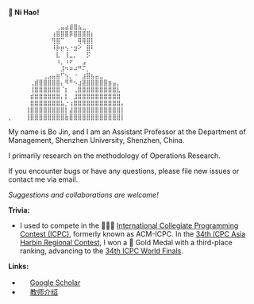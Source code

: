 **👋 Ni Hao!**
```
           ⠀⠀⢀⣤⣴⣾⣿⣦⣀
⠀⠀⠀⠀⠀⠀⠀⠀⠀⠀⢰⣿⣿⣿⡿⣿⣿⣿⣿⡆
⠀⠀⠀⠀⠀⠀⠀⠀⠀⠀⢻⣿⠉⠀⠀⠀⢿⢿⣿⡇
⠀⠀⠀⠀⠀⠀⠀⠀⠀⠀⠸⡷⡶⢢⠐⣲⠕⠀⣿⠇
⠀⠀⠀⠀⠀⠀⠀⠀⠀⠀⠀⣇⠀⢸⣀⡀⠀⠀⡫
⠀⠀⠀⠀⠀⠀⠀⠀⠀⠀⠀⠰⡀⠰⠖⠀⠀⣠
⠀⠀⠀⠀⠀⠀⠀⠀⠀⠀⠀⠀⣸⠲⠶⠴⠛⠍⡀
⠀⠀⠀⠀⠀⠀⠀⠀⢀⣠⣤⣶⠋⢢⡀⠐⠀⣰⣿⣦⣤⣀
⠀⠀⠀⠀⠀⢀⣾⣿⣿⣿⣿⣿⡄⠻⠛⠢⣰⣿⣿⣿⣿⣿⣿⣶⣤⡀
⠀⠀⠀⠀⠀⢸⣿⣿⣿⣿⣿⣿⠈⡆⠀⢀⣿⣿⣿⣿⣿⣿⣿⣿⣿⣇
⠀⠀⠀⠀⠀⣾⣿⣿⣿⣿⣿⣿⡄⡇⠀⣸⣿⣿⣿⣿⣿⣿⣿⣿⣿⣿
⠀⠀⠀⠀⠀⣿⣿⣿⣿⣿⣿⣿⣧⡐⢰⣿⣿⣿⣿⣿⣿⣿⣿⣿⣿⣿⡄
⠀⠀⠀⠀⢸⣿⣿⣿⣿⣿⣿⣿⣿⡇⣼⣿⣿⣿⣿⣿⣿⣿⣿⣿⣿⣿⡇
⡀⠀⠀⠀⢸⣿⣿⣿⣿⣿⣿⣿⣿⣷⣿⣿⣿⣿⣿⣿⣿⣿⣿⣿⣿⣿⡇
```

My name is Bo Jin, and I am an Assistant Professor at the Department of Management, Shenzhen University, Shenzhen, China.

I primarily research on the methodology of Operations Research.

If you encounter bugs or have any questions, please file new issues or contact me via email.

*Suggestions and collaborations are welcome!*

**Trivia:**

- I used to compete in the 💭💡🎈 [International Collegiate Programming Contest (ICPC)](https://icpc.global/), formerly known as ACM-ICPC. In the [34th ICPC Asia Harbin Regional Contest](https://icpc.global/regionals/finder/Harbin-2010/standings), I won a 🏅 Gold Medal with a third-place ranking, advancing to the [34th ICPC World Finals](https://icpc.global/community/results-2010).

**Links:**

- <img src="https://scholar.google.com/favicon.ico" width="16px"> [Google Scholar](https://scholar.google.com/citations?user=JF2RAwMAAAAJ)
- <img src="https://ma.szu.edu.cn/favicon.ico" width="16px"> [教师介绍](https://ma.szu.edu.cn/jsfc/jinbo.htm)
